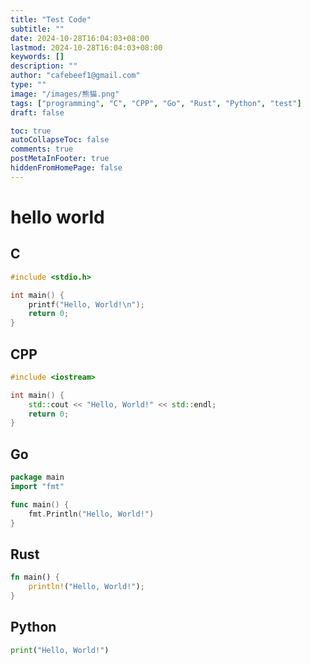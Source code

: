 ```yaml
---
title: "Test Code"
subtitle: ""
date: 2024-10-28T16:04:03+08:00
lastmod: 2024-10-28T16:04:03+08:00
keywords: []
description: ""
author: "cafebeef1@gmail.com"
type: ""
image: "/images/熊猫.png"
tags: ["programming", "C", "CPP", "Go", "Rust", "Python", "test"]
draft: false

toc: true
autoCollapseToc: false
comments: true
postMetaInFooter: true
hiddenFromHomePage: false
---
```


# hello world
## C
```C
#include <stdio.h>

int main() {
    printf("Hello, World!\n");
    return 0;
}
```

## CPP
```CPP
#include <iostream>

int main() {
    std::cout << "Hello, World!" << std::endl;
    return 0;
}
```

## Go
```Go
package main
import "fmt"

func main() {
    fmt.Println("Hello, World!")
}
```

## Rust
```Rust
fn main() {
    println!("Hello, World!");
}
```

## Python
```Python
print("Hello, World!")
```
